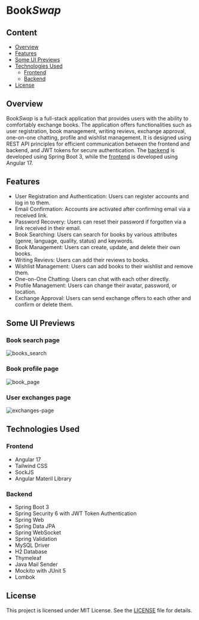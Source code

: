 # Book*Swap*

## Content

* [Overview](#overview)
* [Features](#features)
* [Some UI Previews](#some-ui-previews)
* [Technologies Used](#technologies-used)
  * [Frontend](#frontend)
  * [Backend](#backend)
* [License](#license)

## Overview

Book*Swap* is a full-stack application that provides users with the ability to comfortably exchange books. 
The application offers functionalities such as user registration, book management, writing revievs, exchange approval, one-on-one chatting, profile and wishlist management. It is designed using REST API principles for efficient communication between the frontend and backend, 
and JWT tokens for secure authentication. The [backend](https://github.com/artsol0/BookSwap-SpringBoot-Backend) is developed using Spring Boot 3, while the [frontend](https://github.com/artsol0/BookSwap-Angular-Frontend) is developed using Angular 17.

## Features

* User Registration and Authentication: Users can register accounts and log in to them.
* Email Confirmation: Accounts are activated after confirming email via a received link.
* Password Recovery: Users can reset their password if forgotten via a link received in their email.
* Book Searching: Users can search for books by various attributes (genre, language, quality, status) and keywords.
* Book Management: Users can create, update, and delete their own books.
* Writing Revievs: Users can add their reviews to books.
* Wishlist Management: Users can add books to their wishlist and remove them.
* One-on-One Chatting: Users can chat with each other directly.
* Profile Management: Users can change their avatar, password, or location.
* Exchange Approval: Users can send exchange offers to each other and confirm or delete them.

## Some UI Previews

### Book search page

![books_search](https://github.com/artsol0/BookSwap-Angular-Frontend/assets/108554037/6fb4ba80-84f0-4582-a19b-a9f0de1fce34)

### Book profile page

![book_page](https://github.com/artsol0/BookSwap-Angular-Frontend/assets/108554037/cc616598-a16b-4338-a0c8-9efc42952bfe)

### User exchanges page

![exchanges-page](https://github.com/artsol0/BookSwap-Angular-Frontend/assets/108554037/1884ffdb-88e1-4a74-a13d-26da415612bb)

## Technologies Used

### Frontend
* Angular 17
* Tailwind CSS
* SockJS
* Angular Materil Library

### Backend
* Spring Boot 3
* Spring Security 6 with JWT Token Authentication
* Spring Web
* Spring Data JPA
* Spring WebSocket
* Spring Validation
* MySQL Driver
* H2 Database
* Thymeleaf
* Java Mail Sender
* Mockito with JUnit 5
* Lombok

## License

This project is licensed under MIT License. See the [LICENSE](https://github.com/artsol0/BookSwap-Angular-Frontend/blob/main/LICENSE) file for details.
